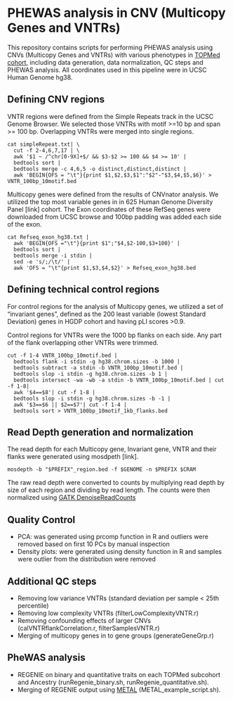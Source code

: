 # PHEWAS analysis in CNV (Multicopy Genes and VNTRs)
This repository contains scripts for performing PHEWAS analysis using CNVs (Multicopy Genes and VNTRs) with various phenotypes in [TOPMed cohort](https://topmed.nhlbi.nih.gov/), including data generation, data normalization, QC steps and PHEWAS analysis. All coordinates used in this pipeline were in UCSC Human Genome hg38.

## Defining CNV regions
VNTR regions were defined from the Simple Repeats track in the UCSC Genome Browser. We selected those VNTRs with motif >=10 bp and span >= 100 bp. Overlapping VNTRs were merged into single regions.
```
cat simpleRepeat.txt| \
  cut -f 2-4,6,7,17 | \
  awk '$1 ~ /^chr[0-9X]+$/ && $3-$2 >= 100 && $4 >= 10' |
  bedtools sort |
  bedtools merge -c 4,6,5 -o distinct,distinct,distinct |
  awk 'BEGIN{OFS = "\t"}{print $1,$2,$3,$1":"$2"-"$3,$4,$5,$6}' > VNTR_100bp_10motif.bed
```

Multicopy genes were defined from the results of CNVnator analysis. We utilized the top most variable genes in in 625 Human Genome Diversity Panel [link] cohort. The Exon coordinates of these RefSeq genes were downloaded from UCSC browse and 100bp padding was added each side of the exon.

```
cat Refseq_exon_hg38.txt |
  awk 'BEGIN{OFS ="\t"}{print $1";"$4,$2-100,$3+100}' |
  bedtools sort |
  bedtools merge -i stdin |
  sed -e 's/;/\t/' |
  awk 'OFS = "\t"{print $1,$3,$4,$2}' > Refseq_exon_hg38.bed
```
 
## Defining technical control regions
For control regions for the analysis of Multicopy genes, we utilized a set of “invariant genes”, defined as the 200 least variable (lowest Standard Deviation) genes in HGDP cohort and having pLI scores >0.9. 

Control regions for VNTRs were the 1000 bp flanks on each side. Any part of the flank overlapping other VNTRs were trimmed.
```
cut -f 1-4 VNTR_100bp_10motif.bed |
  bedtools flank -i stdin -g hg38.chrom.sizes -b 1000 |
  bedtools subtract -a stdin -b VNTR_100bp_10motif.bed |
  bedtools slop -i stdin -g hg38.chrom.sizes -b 1 |
  bedtools intersect -wa -wb -a stdin -b VNTR_100bp_10motif.bed | cut -f 1-8|
  awk '$4==$8'| cut -f 1-8 |
  bedtools slop -i stdin -g hg38.chrom.sizes -b -1 |
  awk '$3==$6 || $2==$7'| cut -f 1-4 |
  bedtools sort > VNTR_100bp_10motif_1kb_flanks.bed
```
 
## Read Depth generation and normalization
The read depth for each Multicopy gene, Invariant gene, VNTR and their flanks were generated using mosdpeth [link].
```
mosdepth -b "$PREFIX"_region.bed -f $GENOME -n $PREFIX $CRAM
```
The raw read depth were converted to counts by multiplying read depth by size of each region and dividing by read length. The counts were then normalized using [GATK DenoiseReadCounts](https://gatk.broadinstitute.org/hc/en-us/articles/360040508731-DenoiseReadCounts)
 
## Quality Control
- PCA: was generated using prcomp function in R and outliers were removed based on first 10 PCs by manual inspection
- Density plots: were generated using density function in R and samples were outlier from the distribution were removed
 
## Additional QC steps
- Removing low variance VNTRs (standard deviation per sample < 25th percentile)
- Removing low complexity VNTRs (filterLowComplexityVNTR.r)
- Removing confounding effects of larger CNVs (calVNTRflankCorrelation.r, filterSamplesVNTR.r)
- Merging of multicopy genes in to gene groups (generateGeneGrp.r)

## PheWAS analysis
- REGENIE on binary and quantitative traits on each TOPMed subcohort and Ancestry (runRegenie_binary.sh, runRegenie_quantitative.sh).
- Merging of REGENIE output using [METAL](https://genome.sph.umich.edu/wiki/METAL_Documentation) (METAL_example_script.sh).
